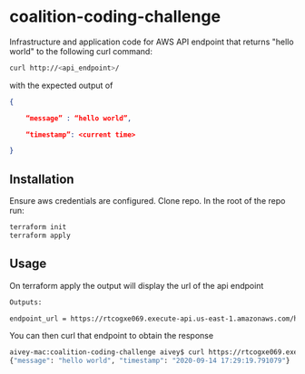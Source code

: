 # coalition-coding-challenge

Infrastructure and application code for AWS API endpoint that returns "hello world" to the following curl command:
```bash
curl http://<api_endpoint>/
```
with the expected output of
```json 
{

	“message” : “hello world”,

	“timestamp”: <current time>

}
```
## Installation
Ensure aws credentials are configured. Clone repo. In the root of the repo run: 
```bash
terraform init
terraform apply
```

## Usage
On terraform apply the output will display the url of the api endpoint
```bash
Outputs:

endpoint_url = https://rtcogxe069.execute-api.us-east-1.amazonaws.com/helloWorld
```
You can then curl that endpoint to obtain the response
```bash
aivey-mac:coalition-coding-challenge aivey$ curl https://rtcogxe069.execute-api.us-east-1.amazonaws.com/helloWorld
{"message": "hello world", "timestamp": "2020-09-14 17:29:19.791079"}
```
